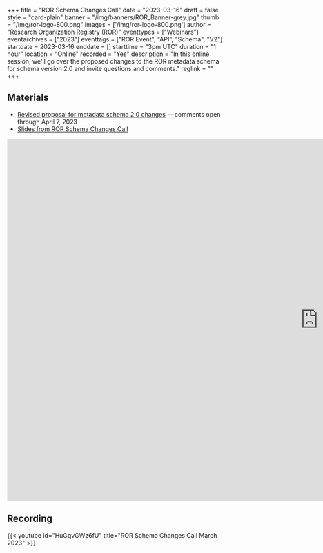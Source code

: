 +++
title = "ROR Schema Changes Call" 
date = "2023-03-16" 
draft = false 
style = "card-plain" 
banner = "/img/banners/ROR_Banner-grey.jpg" 
thumb = "/img/ror-logo-800.png" 
images = ['/img/ror-logo-800.png']
author = "Research Organization Registry (ROR)" 
eventtypes = ["Webinars"]
eventarchives = ["2023"]
eventtags = ["ROR Event", "API", "Schema", "V2"]
startdate = 2023-03-16
enddate = []
starttime = "3pm UTC"
duration = "1 hour"
location = "Online"
recorded = "Yes"
description = "In this online session, we'll go over the proposed changes to the ROR metadata schema for schema version 2.0 and invite questions and comments."
reglink = ""
+++

## Materials

- [Revised proposal for metadata schema 2.0 changes](https://docs.google.com/document/d/18Qg6-lv2Fxkc97SLpD8gdS0V8p0y9fdaZEywyeyKJWM/edit?usp=sharing) -- comments open through April 7, 2023
- [Slides from ROR Schema Changes Call](https://docs.google.com/presentation/d/e/2PACX-1vRUYtNHNm5C-CDrhOl27488iPA9ZdLPnGVzSeOMrqwNoqmnyTTRw52P8ETmTMZuAkA09iDm3flYVY3s/pub?start=false&loop=false&delayms=3000)

<iframe src="https://docs.google.com/presentation/d/e/2PACX-1vRUYtNHNm5C-CDrhOl27488iPA9ZdLPnGVzSeOMrqwNoqmnyTTRw52P8ETmTMZuAkA09iDm3flYVY3s/embed?start=false&loop=false&delayms=3000" frameborder="0" width="1440" height="839" allowfullscreen="true" mozallowfullscreen="true" webkitallowfullscreen="true"></iframe>


## Recording 

{{< youtube id="HuGqvGWz6fU" title="ROR Schema Changes Call March 2023" >}}




